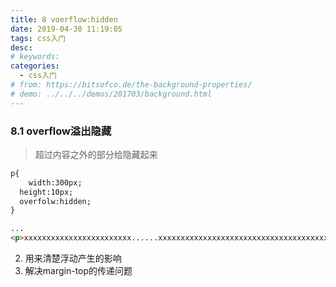 ```yaml
---
title: 8 voerflow:hidden
date: 2019-04-30 11:19:05
tags: css入门
desc: 
# keywords: 
categories:
  - css入门
# from: https://bitsofco.de/the-background-properties/
# demo: ../../../demos/201703/background.html
---
```


### 8.1 overflow溢出隐藏
> 超过内容之外的部分给隐藏起来


```html
p{
	width:300px;
  height:10px;
  overfolw:hidden;
}

...
<p>xxxxxxxxxxxxxxxxxxxxxxxx......xxxxxxxxxxxxxxxxxxxxxxxxxxxxxxxxxxxxxxxxx.....</p>
```

2. 用来清楚浮动产生的影响
2. 解决margin-top的传递问题
